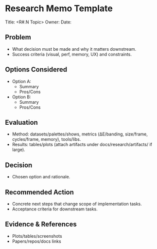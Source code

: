 # Research Memo Template

Title: <R#.N Topic>
Owner: <Agent>
Date: <YYYY-MM-DD>

## Problem
- What decision must be made and why it matters downstream.
- Success criteria (visual, perf, memory, UX) and constraints.

## Options Considered
- Option A:
  - Summary
  - Pros/Cons
- Option B:
  - Summary
  - Pros/Cons

## Evaluation
- Method: datasets/palettes/shows, metrics (ΔE/banding, size/frame, cycles/frame, memory), tools/libs.
- Results: tables/plots (attach artifacts under docs/research/artifacts/ if large).

## Decision
- Chosen option and rationale.

## Recommended Action
- Concrete next steps that change scope of implementation tasks.
- Acceptance criteria for downstream tasks.

## Evidence & References
- Plots/tables/screenshots
- Papers/repos/docs links

